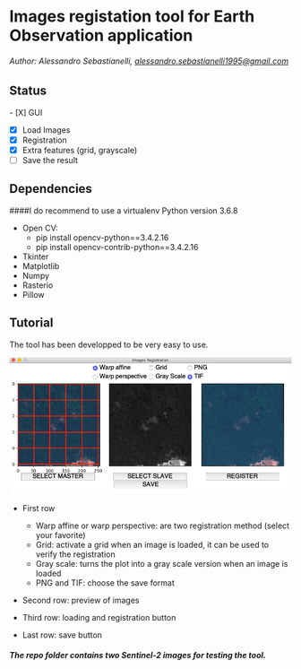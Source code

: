 # Images registation tool for Earth Observation application
###### Author: Alessandro Sebastianelli, alessandro.sebastianelli1995@gmail.com

## Status
- [X] GUI
- [X] Load Images
- [X] Registration
- [X] Extra features (grid, grayscale)
- [ ] Save the result

## Dependencies
####I do recommend to use a virtualenv
Python version 3.6.8

- Open CV:
  - pip install opencv-python==3.4.2.16
  - pip install opencv-contrib-python==3.4.2.16
- Tkinter
- Matplotlib
- Numpy
- Rasterio
- Pillow

## Tutorial

The tool has been developped to be very easy to use.

![](preview.png)

- First row
	- Warp affine or warp perspective: are two registration method (select your favorite)
	- Grid: activate a grid when an image is loaded, it can be used to verify the registration
	- Gray scale: turns the plot into a gray scale version when an image is loaded
	- PNG and TIF: choose the save format

- Second row: preview of images
- Third row: loading and registration button
- Last row: save button

##### The repo folder contains two Sentinel-2 images for testing the tool.